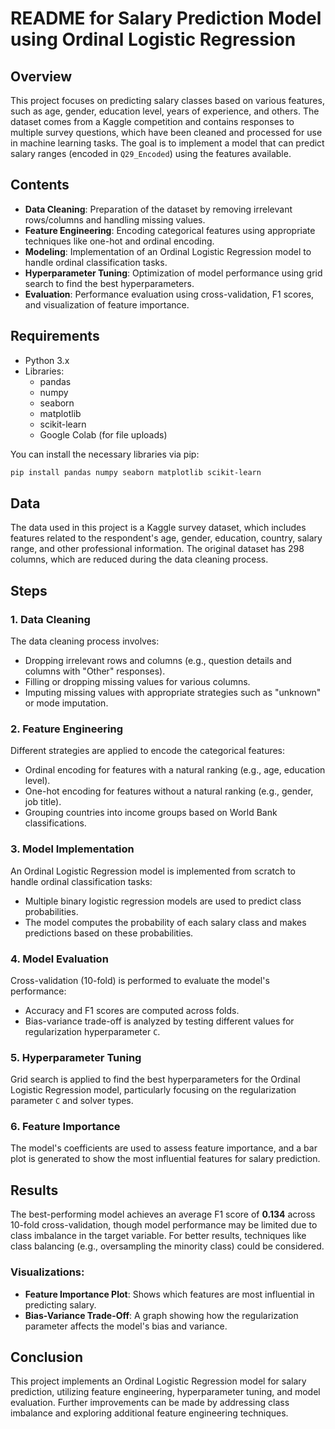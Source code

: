 # README for Salary Prediction Model using Ordinal Logistic Regression

## Overview
This project focuses on predicting salary classes based on various features, such as age, gender, education level, years of experience, and others. The dataset comes from a Kaggle competition and contains responses to multiple survey questions, which have been cleaned and processed for use in machine learning tasks. The goal is to implement a model that can predict salary ranges (encoded in `Q29_Encoded`) using the features available.

## Contents
- **Data Cleaning**: Preparation of the dataset by removing irrelevant rows/columns and handling missing values.
- **Feature Engineering**: Encoding categorical features using appropriate techniques like one-hot and ordinal encoding.
- **Modeling**: Implementation of an Ordinal Logistic Regression model to handle ordinal classification tasks.
- **Hyperparameter Tuning**: Optimization of model performance using grid search to find the best hyperparameters.
- **Evaluation**: Performance evaluation using cross-validation, F1 scores, and visualization of feature importance.

## Requirements
- Python 3.x
- Libraries: 
  - pandas
  - numpy
  - seaborn
  - matplotlib
  - scikit-learn
  - Google Colab (for file uploads)

You can install the necessary libraries via pip:
```bash
pip install pandas numpy seaborn matplotlib scikit-learn
```

## Data
The data used in this project is a Kaggle survey dataset, which includes features related to the respondent's age, gender, education, country, salary range, and other professional information. The original dataset has 298 columns, which are reduced during the data cleaning process.

## Steps
### 1. Data Cleaning
The data cleaning process involves:
- Dropping irrelevant rows and columns (e.g., question details and columns with "Other" responses).
- Filling or dropping missing values for various columns.
- Imputing missing values with appropriate strategies such as "unknown" or mode imputation.

### 2. Feature Engineering
Different strategies are applied to encode the categorical features:
- Ordinal encoding for features with a natural ranking (e.g., age, education level).
- One-hot encoding for features without a natural ranking (e.g., gender, job title).
- Grouping countries into income groups based on World Bank classifications.

### 3. Model Implementation
An Ordinal Logistic Regression model is implemented from scratch to handle ordinal classification tasks:
- Multiple binary logistic regression models are used to predict class probabilities.
- The model computes the probability of each salary class and makes predictions based on these probabilities.

### 4. Model Evaluation
Cross-validation (10-fold) is performed to evaluate the model's performance:
- Accuracy and F1 scores are computed across folds.
- Bias-variance trade-off is analyzed by testing different values for regularization hyperparameter `C`.

### 5. Hyperparameter Tuning
Grid search is applied to find the best hyperparameters for the Ordinal Logistic Regression model, particularly focusing on the regularization parameter `C` and solver types.

### 6. Feature Importance
The model's coefficients are used to assess feature importance, and a bar plot is generated to show the most influential features for salary prediction.

## Results
The best-performing model achieves an average F1 score of **0.134** across 10-fold cross-validation, though model performance may be limited due to class imbalance in the target variable. For better results, techniques like class balancing (e.g., oversampling the minority class) could be considered.

### Visualizations:
- **Feature Importance Plot**: Shows which features are most influential in predicting salary.
- **Bias-Variance Trade-Off**: A graph showing how the regularization parameter affects the model's bias and variance.

## Conclusion
This project implements an Ordinal Logistic Regression model for salary prediction, utilizing feature engineering, hyperparameter tuning, and model evaluation. Further improvements can be made by addressing class imbalance and exploring additional feature engineering techniques.
